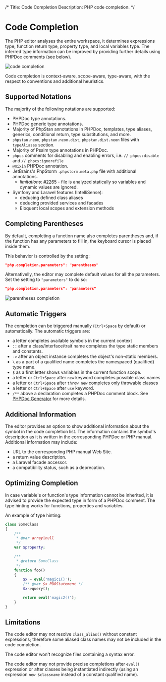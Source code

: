 /*
Title: Code Completion
Description: PHP code completion.
*/

# Code Completion

The PHP editor analyses the entire workspace, it determines expressions type, function return type, property type, and local variables type. The inferred type information can be improved by providing further details using PHPDoc comments (see below).

![code completion](../imgs/completion-tooltip.gif)

Code completion is context-aware, scope-aware, type-aware, with the respect to conventions and additional heuristics.

## Supported Notations

The majority of the following notations are supported:

- PHPDoc type annotations.
- PHPDoc generic type annotations.
- Majority of PhpStan annotations in PHPDoc, templates, type aliases, generics, conditional return, type substitutions, and more.
- `phpstan.neon`, `phpstan.neon.dist`, `phpstan.dist.neon` files with `typeAliases` section.
- Majority of Psalm type annotations in PHPDoc.
- `phpcs` comments for disabling and enabling errors, i.e. `// phpcs:disable` and `// phpcs:ignorefile`
- `@mixin` PHPDoc annotation.
- JetBrains's PhpStorm `.phpstorm.meta.php` file with additional annotations.
    - _limitations:_ [#2265](https://community.devsense.com/d/2265) - file is analyzed statically so variables and dynamic values are ignored.
- Symfony and Laravel features (IntelliSense):
    - deducing defined class aliases
    - deducing provided services and facades
    - Eloquent local scopes and extension methods

## Completing Parentheses

By default, completing a function name also completes parentheses and, if the function has any parameters to fill in, the keyboard cursor is placed inside them.

This behavior is controlled by the setting:

```json
"php.completion.parameters": "parentheses"
```

Alternativelly, the editor may complete default values for all the parameters. Set the setting to `"parameters"` to do so:

```json
"php.completion.parameters": "parameters"
```

![parentheses completion](../imgs/vsc-complete-parentheses.gif)

## Automatic Triggers

The completion can be triggered manually (`Ctrl+Space` by default) or automatically. The automatic triggers are:

- a letter completes available symbols in the current context
- `::` after a class/interface/trait name completes the type static members and constants.
- `->` after an object instance completes the object's non-static members.
- `\` as a part of a qualified name completes the namespaced (qualified) type name.
- `$` as a first letter shows variables in the current function scope.
- a letter or `Ctrl+Space` after `new` keyword completes possible class names
- a letter or `Ctrl+Space` after `throw new` completes only throwable classes
- a letter or `Ctrl+Space` after `use` keyword.
- `/**` above a declaration completes a PHPDoc comment block. See [PHPDoc Generator](phpdoc.md) for more details.

## Additional Information

The editor provides an option to show additional information about the symbol in the code completion list. The information contains the symbol's description as it is written in the corresponding PHPDoc or PHP manual. Additional information may include:

- URL to the corresponding PHP manual Web Site.
- a return value description.
- a Laravel facade accessor.
- a compatibility status, such as a deprecation.

## Optimizing Completion

In case variable's or function's type information cannot be inherited, it is advised to provide the expected type in form of a PHPDoc comment. The type hinting works for functions, properties and variables.

An example of type hinting:

```php
class SomeClass
{
    /**
     * @var array|null
     */
    var $property;

    /**
     * @return SomeClass
     */
    function foo()
    {
        $x = eval('magic1()');
        /** @var $x PDOStatement */
        $x->query();

        return eval('magic2()');
    }
}
```

## Limitations

The code editor may not resolve `class_alias()` without constant expressions; therefore some aliased class names may not be included in the code completion.

The code editor won't recognize files containing a syntax error.

The code editor may not provide precise completions after `eval()` expression or after classes being instantiated indirectly (using an expression `new $classname` instead of a constant qualified name).
